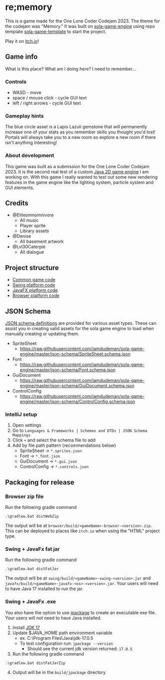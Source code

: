 # re;memory

This is a game made for the One Lone Coder Codejam 2023. The theme for the codejam was "Memory."
It was built on  [sola-game-engine](https://github.com/iamdudeman/sola-game-engine) using repo
template [sola-game-template](https://github.com/iamdudeman/sola-game-template)
to start the project.

Play it on [itch.io](https://iamdudeman.itch.io/rememory)!

## Game info

What is this place? What am I doing here? I need to remember...

### Controls

* WASD - move
* space / mouse click - cycle GUI text
* left / right arrows - cycle GUI text

### Gameplay hints

The blue circle asset is a Lapis Lazuli gemstone that will permanently increase one of your stats as you remember skills
you thought you'd lost!
Portals will always take you to a new room so explore a new room if there isn't anything interesting!

### About development

This game was built as a submission for the One Lone Coder Codejam 2023. It is the second real test of a custom
[Java 2D game engine](https://github.com/iamdudeman/sola-game-engine) I am working on. With this game I really wanted to
test out some new rendering features in the game engine like the lighting system, particle system and GUI elements.

## Credits

* @Eliteomnomnivore
    * All music
    * Player sprite
    * Library assets
* @Denise
    * All basement artwork
* @Lvl30Caterpie
    * All dialogue

## Project structure

* [Common game code](game/src)
* [Swing platform code](swing/src)
* [JavaFX platform code](javafx/src)
* [Browser platform code](browser/src)

## JSON Schema

[JSON schema definitions](https://github.com/iamdudeman/sola-game-engine/tree/master/json-schema) are provided for
various
asset types. These can assist you in creating valid assets for the sola game engine to load when manually creating or
updating them.

* SpriteSheet
    * https://raw.githubusercontent.com/iamdudeman/sola-game-engine/master/json-schema/SpriteSheet.schema.json
* Font
    * https://raw.githubusercontent.com/iamdudeman/sola-game-engine/master/json-schema/Font.schema.json
* GuiDocument
    * https://raw.githubusercontent.com/iamdudeman/sola-game-engine/master/json-schema/GuiDocument.schema.json
* ControlConfig
    * https://raw.githubusercontent.com/iamdudeman/sola-game-engine/master/json-schema/ControlConfig.schema.json

### IntelliJ setup

1. Open settings
2. Go to `Languages & Frameworks | Schemas and DTDs | JSON Schema Mappings`
3. Click `+` and select the schema file to add
4. Add by file path pattern (recommendations below)
    * SpriteSheet -> `*.sprites.json`
    * Font -> `*.font.json`
    * GuiDocument -> `*.gui.json`
    * ControlConfig -> `*.controls.json`

## Packaging for release

### Browser zip file

Run the following gradle command

```shell
.\gradlew.bat distWebZip
```

The output will be at `browser/build/<gameName>-browser-<version>.zip`.
This can be deployed to places like `itch.io` when using the "HTML" project type.

### Swing + JavaFx fat jar

Run the following gradle command

```shell
.\gradlew.bat distFatJar
```

The output will be at `swing/build/<gameName>-swing-<version>.jar`
and `javafx/build/<gameName>-javafx-<os>-<version>.jar`.
Your users will need to have Java 17 installed to run the jar.

### Swing + JavaFx .exe

You also have the option to use [jpackage](
https://docs.oracle.com/en/java/javase/17/jpackage/packaging-overview.html) to create an executable exe file.
Your users will not need to have Java installed.

1. Install [JDK 17](https://www.oracle.com/java/technologies/javase/jdk17-archive-downloads.html)
2. Update $JAVA_HOME path environment variable
    * ex. C:\Program Files\Java\jdk-17.0.5
    * To test configuration run: `jpackage --version`
        * Should see the current jdk version returned: `17.0.5`
3. Run the following gradle command

```shell
.\gradlew.bat distFatJarZip
```

4. Output will be in the `build/jpackage` directory
